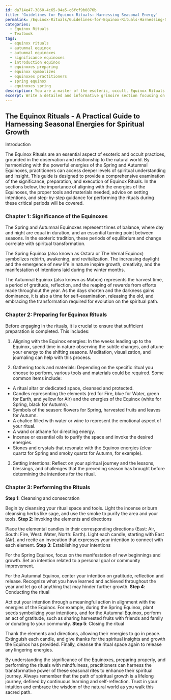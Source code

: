 ```yaml
---
id: da714e47-3860-4c65-94a5-c6fcf9b0876b
title: 'Guidelines for Equinox Rituals: Harnessing Seasonal Energy'
permalink: /Equinox-Rituals/Guidelines-for-Equinox-Rituals-Harnessing-Seasonal-Energy/
categories:
  - Equinox Rituals
  - Textbook
tags:
  - equinox rituals
  - autumnal equinox
  - autumnal equinoxes
  - significance equinoxes
  - introduction equinox
  - equinoxes preparing
  - equinox symbolizes
  - equinoxes practitioners
  - spring equinox
  - equinoxes spring
description: You are a master of the esoteric, occult, Equinox Rituals and education, you have written many textbooks on the subject in ways that provide students with rich and deep understanding of the subject. You are being asked to write textbook-like sections on a topic and you do it with full context, explainability, and reliability in accuracy to the true facts of the topic at hand, in a textbook style that a student would easily be able to learn from, in a rich, engaging, and contextual way. Always include relevant context (such as formulas and history), related concepts, and in a way that someone can gain deep insights from.
excerpt: Write a detailed and informative grimoire section focusing on the significance, preparation, and execution of Equinox Rituals for a practitioner seeking to gain a deep understanding and insight into these powerful seasonal rites. Include the importance of aligning with the energies of the Equinox, the proper tools and materials needed, advice on setting intentions, and step-by-step guidance for performing the rituals during both the Spring and Autumnal Equinoxes.
---
```


## The Equinox Rituals - A Practical Guide to Harnessing Seasonal Energies for Spiritual Growth

Introduction

The Equinox Rituals are an essential aspect of esoteric and occult practices, grounded in the observation and relationship to the natural world. By harmonizing with the powerful energies of the Spring and Autumnal Equinoxes, practitioners can access deeper levels of spiritual understanding and insight. This guide is designed to provide a comprehensive examination of the significance, preparation, and execution of Equinox Rituals. In the sections below, the importance of aligning with the energies of the Equinoxes, the proper tools and materials needed, advice on setting intentions, and step-by-step guidance for performing the rituals during these critical periods will be covered.

### Chapter 1: Significance of the Equinoxes

The Spring and Autumnal Equinoxes represent times of balance, where day and night are equal in duration, and an essential turning point between seasons. In the esoteric tradition, these periods of equilibrium and change correlate with spiritual transformation.

The Spring Equinox (also known as Ostara or The Vernal Equinox) symbolizes rebirth, awakening, and revitalization. The increasing daylight and the emergence of new life in nature inspire growth, creativity, and the manifestation of intentions laid during the winter months.

The Autumnal Equinox (also known as Mabon) represents the harvest time, a period of gratitude, reflection, and the reaping of rewards from efforts made throughout the year. As the days shorten and the darkness gains dominance, it is also a time for self-examination, releasing the old, and embracing the transformation required for evolution on the spiritual path.

### Chapter 2: Preparing for Equinox Rituals

Before engaging in the rituals, it is crucial to ensure that sufficient preparation is completed. This includes:

1. Aligning with the Equinox energies: In the weeks leading up to the Equinox, spend time in nature observing the subtle changes, and attune your energy to the shifting seasons. Meditation, visualization, and journaling can help with this process.

2. Gathering tools and materials: Depending on the specific ritual you choose to perform, various tools and materials could be required. Some common items include:

- A ritual altar or dedicated space, cleansed and protected.
- Candles representing the elements (red for Fire, blue for Water, green for Earth, and yellow for Air) and the energies of the Equinox (white for Spring, black for Autumn).
- Symbols of the season: flowers for Spring, harvested fruits and leaves for Autumn.
- A chalice filled with water or wine to represent the emotional aspect of your ritual.
- A wand or athame for directing energy.
- Incense or essential oils to purify the space and invoke the desired energies.
- Stones and crystals that resonate with the Equinox energies (clear quartz for Spring and smoky quartz for Autumn, for example).

3. Setting intentions: Reflect on your spiritual journey and the lessons, blessings, and challenges that the preceding season has brought before determining the intentions for the ritual.

### Chapter 3: Performing the Rituals
**Step 1**: Cleansing and consecration

Begin by cleansing your ritual space and tools. Light the incense or burn cleansing herbs like sage, and use the smoke to purify the area and your tools.
**Step 2**: Invoking the elements and directions

Place the elemental candles in their corresponding directions (East: Air, South: Fire, West: Water, North: Earth). Light each candle, starting with East (Air), and recite an invocation that expresses your intention to connect with each element.
**Step 3**: Establishing your intentions

For the Spring Equinox, focus on the manifestation of new beginnings and growth. Set an intention related to a personal goal or community improvement.

For the Autumnal Equinox, center your intention on gratitude, reflection and release. Recognize what you have learned and achieved throughout the year and let go of anything that may hinder further growth.
**Step 4**: Conducting the ritual

Act out your intention through a meaningful action in alignment with the energies of the Equinox. For example, during the Spring Equinox, plant seeds symbolizing your intentions, and for the Autumnal Equinox, perform an act of gratitude, such as sharing harvested fruits with friends and family or donating to your community.
**Step 5**: Closing the ritual

Thank the elements and directions, allowing their energies to go in peace. Extinguish each candle, and give thanks for the spiritual insights and growth the Equinox has provided. Finally, cleanse the ritual space again to release any lingering energies.

By understanding the significance of the Equinoxes, preparing properly, and performing the rituals with mindfulness, practitioners can harness the transformative power of these seasonal rites to enhance their spiritual journey. Always remember that the path of spiritual growth is a lifelong journey, defined by continuous learning and self-reflection. Trust in your intuition and embrace the wisdom of the natural world as you walk this sacred path.
